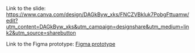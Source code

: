 Link to the slide:
https://www.canva.com/design/DAGkByw_xks/FNCZVBkluk7PobgFttuamw/edit?utm_content=DAGkByw_xks&utm_campaign=designshare&utm_medium=link2&utm_source=sharebutton

Link to the Figma prototype:
[Figma prototype](https://www.figma.com/proto/JkyferZOh8PCamwGgVYiXw/UM-HACKATHON?page-id=0%3A1&node-id=34-375&p=f&viewport=1613%2C433%2C0.14&t=va3Oh0cNNQe4UHhv-1&scaling=scale-down&content-scaling=fixed&starting-point-node-id=34%3A375&show-proto-sidebar=1)
